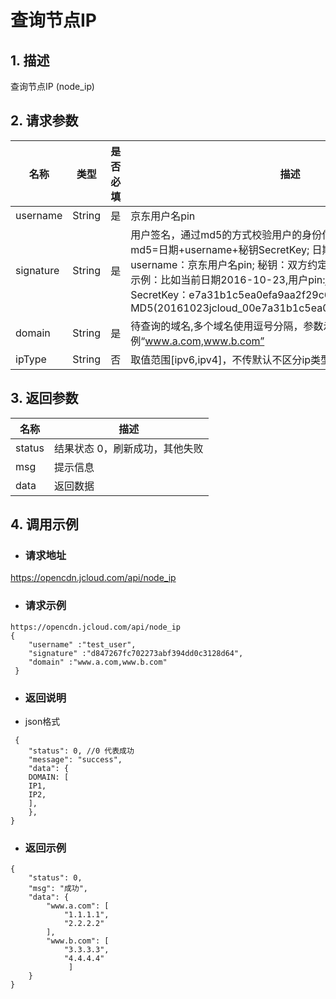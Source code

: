 # **查询节点IP**

## **1. 描述**

查询节点IP (node_ip)

## **2. 请求参数**

| **名称**  | **类型** | **是否必填** | **描述**                                                     |
| --------- | -------- | ------------ | ------------------------------------------------------------ |
| username  | String   | 是           | 京东用户名pin                                                |
| signature | String   | 是           | 用户签名，通过md5的方式校验用户的身份信息，保障信息安全。</br>md5=日期+username+秘钥SecretKey; 日期：格式为 yyyymmdd; username：京东用户名pin; 秘钥：双方约定; </br>示例：比如当前日期2016-10-23,用户pin:jcloud_00,用户秘钥SecretKey：e7a31b1c5ea0efa9aa2f29c6559f7d61,那签名为MD5(20161023jcloud_00e7a31b1c5ea0efa9aa2f29c6559f7d61) |
| domain    | String   | 是           | 待查询的域名,多个域名使用逗号分隔，参数示例“www.a.com,www.b.com” |
| ipType     | String   | 否           | 取值范围[ipv6,ipv4]，不传默认不区分ip类型。  |


## **3. 返回参数**

| **名称** | **描述**                       |
| -------- | ------------------------------ |
| status   | 结果状态 0，刷新成功，其他失败 |
| msg      | 提示信息                       |
| data     | 返回数据                       |


## **4. 调用示例**

- ### **请求地址**

https://opencdn.jcloud.com/api/node_ip

- ### **请求示例**

```
https://opencdn.jcloud.com/api/node_ip
{
    "username" :"test_user",
    "signature" :"d847267fc702273abf394dd0c3128d64",
    "domain" :"www.a.com,www.b.com"
 }
```

- ### **返回说明**

* json格式

```
 {
    "status": 0, //0 代表成功
    "message": "success",
    "data": {
    DOMAIN: [
    IP1,
    IP2,
    ],
    },
}
```

- ### **返回示例**

```
{
    "status": 0,
    "msg": "成功",
    "data": {
        "www.a.com": [
            "1.1.1.1",
            "2.2.2.2"
        ],
        "www.b.com": [
            "3.3.3.3",
            "4.4.4.4"
             ]
    }
}
```
